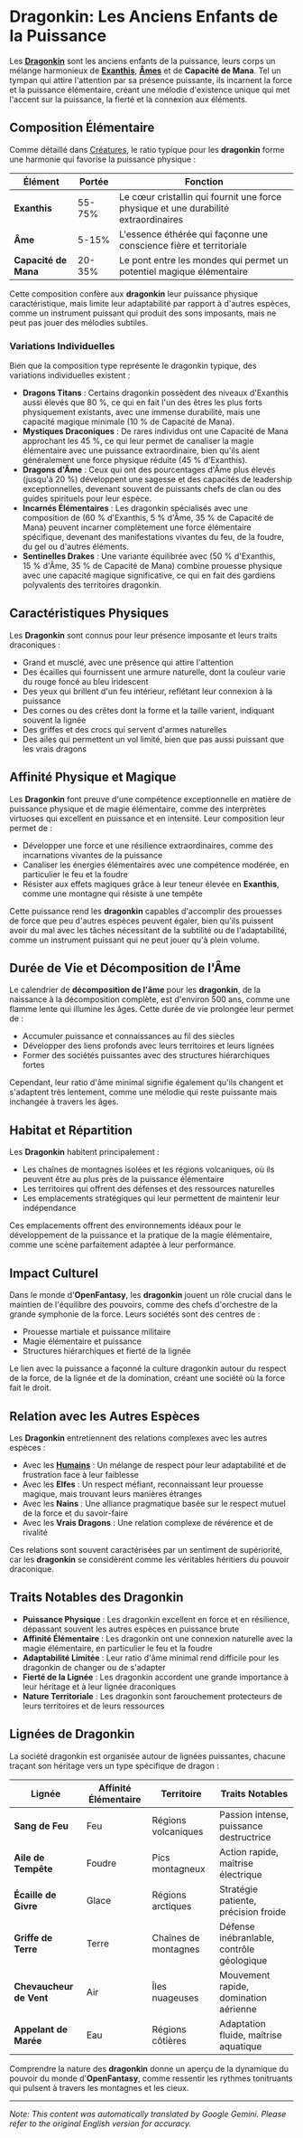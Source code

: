 # **Dragonkin**: Les Anciens Enfants de la Puissance

Les [**Dragonkin**](/codex/Creatures/Dragonkin.md) sont les anciens enfants de la puissance, leurs corps un mélange harmonieux de [**Exanthis**](/codex/Basic/Exanthis.md), [**Âmes**](/codex/Basic/Soul.md) et de **Capacité de Mana**. Tel un tympan qui attire l'attention par sa présence puissante, ils incarnent la force et la puissance élémentaire, créant une mélodie d'existence unique qui met l'accent sur la puissance, la fierté et la connexion aux éléments.

## Composition Élémentaire

Comme détaillé dans [Créatures](/codex/Creatures/Creatures.md), le ratio typique pour les **dragonkin** forme une harmonie qui favorise la puissance physique :

| Élément | Portée | Fonction |
|---------|------------|----------|
| **Exanthis** | 55-75% | Le cœur cristallin qui fournit une force physique et une durabilité extraordinaires |
| **Âme** | 5-15% | L'essence éthérée qui façonne une conscience fière et territoriale |
| **Capacité de Mana** | 20-35% | Le pont entre les mondes qui permet un potentiel magique élémentaire |

Cette composition confère aux **dragonkin** leur puissance physique caractéristique, mais limite leur adaptabilité par rapport à d'autres espèces, comme un instrument puissant qui produit des sons imposants, mais ne peut pas jouer des mélodies subtiles.

### Variations Individuelles

Bien que la composition type représente le dragonkin typique, des variations individuelles existent :

- **Dragons Titans** : Certains dragonkin possèdent des niveaux d'Exanthis aussi élevés que 80 %, ce qui en fait l'un des êtres les plus forts physiquement existants, avec une immense durabilité, mais une capacité magique minimale (10 % de Capacité de Mana).
- **Mystiques Draconiques** : De rares individus ont une Capacité de Mana approchant les 45 %, ce qui leur permet de canaliser la magie élémentaire avec une puissance extraordinaire, bien qu'ils aient généralement une force physique réduite (45 % d'Exanthis).
- **Dragons d'Âme** : Ceux qui ont des pourcentages d'Âme plus élevés (jusqu'à 20 %) développent une sagesse et des capacités de leadership exceptionnelles, devenant souvent de puissants chefs de clan ou des guides spirituels pour leur espèce.
- **Incarnés Élémentaires** : Les dragonkin spécialisés avec une composition de (60 % d'Exanthis, 5 % d'Âme, 35 % de Capacité de Mana) peuvent incarner complètement une force élémentaire spécifique, devenant des manifestations vivantes du feu, de la foudre, du gel ou d'autres éléments.
- **Sentinelles Drakes** : Une variante équilibrée avec (50 % d'Exanthis, 15 % d'Âme, 35 % de Capacité de Mana) combine prouesse physique avec une capacité magique significative, ce qui en fait des gardiens polyvalents des territoires dragonkin.

## Caractéristiques Physiques

Les **Dragonkin** sont connus pour leur présence imposante et leurs traits draconiques :
- Grand et musclé, avec une présence qui attire l'attention
- Des écailles qui fournissent une armure naturelle, dont la couleur varie du rouge foncé au bleu iridescent
- Des yeux qui brillent d'un feu intérieur, reflétant leur connexion à la puissance
- Des cornes ou des crêtes dont la forme et la taille varient, indiquant souvent la lignée
- Des griffes et des crocs qui servent d'armes naturelles
- Des ailes qui permettent un vol limité, bien que pas aussi puissant que les vrais dragons

## Affinité Physique et Magique

Les **Dragonkin** font preuve d'une compétence exceptionnelle en matière de puissance physique et de magie élémentaire, comme des interprètes virtuoses qui excellent en puissance et en intensité. Leur composition leur permet de :
- Développer une force et une résilience extraordinaires, comme des incarnations vivantes de la puissance
- Canaliser les énergies élémentaires avec une compétence modérée, en particulier le feu et la foudre
- Résister aux effets magiques grâce à leur teneur élevée en **Exanthis**, comme une montagne qui résiste à une tempête

Cette puissance rend les **dragonkin** capables d'accomplir des prouesses de force que peu d'autres espèces peuvent égaler, bien qu'ils puissent avoir du mal avec les tâches nécessitant de la subtilité ou de l'adaptabilité, comme un instrument puissant qui ne peut jouer qu'à plein volume.

## Durée de Vie et Décomposition de l'Âme

Le calendrier de **décomposition de l'âme** pour les **dragonkin**, de la naissance à la décomposition complète, est d'environ 500 ans, comme une flamme lente qui illumine les âges. Cette durée de vie prolongée leur permet de :
- Accumuler puissance et connaissances au fil des siècles
- Développer des liens profonds avec leurs territoires et leurs lignées
- Former des sociétés puissantes avec des structures hiérarchiques fortes

Cependant, leur ratio d'âme minimal signifie également qu'ils changent et s'adaptent très lentement, comme une mélodie qui reste puissante mais inchangée à travers les âges.

## Habitat et Répartition

Les **Dragonkin** habitent principalement :
- Les chaînes de montagnes isolées et les régions volcaniques, où ils peuvent être au plus près de la puissance élémentaire
- Les territoires qui offrent des défenses et des ressources naturelles
- Les emplacements stratégiques qui leur permettent de maintenir leur indépendance

Ces emplacements offrent des environnements idéaux pour le développement de la puissance et la pratique de la magie élémentaire, comme une scène parfaitement adaptée à leur performance.

## Impact Culturel

Dans le monde d'**OpenFantasy**, les **dragonkin** jouent un rôle crucial dans le maintien de l'équilibre des pouvoirs, comme des chefs d'orchestre de la grande symphonie de la force. Leurs sociétés sont des centres de :
- Prouesse martiale et puissance militaire
- Magie élémentaire et puissance
- Structures hiérarchiques et fierté de la lignée

Le lien avec la puissance a façonné la culture dragonkin autour du respect de la force, de la lignée et de la domination, créant une société où la force fait le droit.

## Relation avec les Autres Espèces

Les **Dragonkin** entretiennent des relations complexes avec les autres espèces :
- Avec les [**Humains**](/codex/Creatures/Human.md) : Un mélange de respect pour leur adaptabilité et de frustration face à leur faiblesse
- Avec les **Elfes** : Un respect méfiant, reconnaissant leur prouesse magique, mais trouvant leurs manières étranges
- Avec les **Nains** : Une alliance pragmatique basée sur le respect mutuel de la force et du savoir-faire
- Avec les **Vrais Dragons** : Une relation complexe de révérence et de rivalité

Ces relations sont souvent caractérisées par un sentiment de supériorité, car les **dragonkin** se considèrent comme les véritables héritiers du pouvoir draconique.

## Traits Notables des Dragonkin

- **Puissance Physique** : Les dragonkin excellent en force et en résilience, dépassant souvent les autres espèces en puissance brute
- **Affinité Élémentaire** : Les dragonkin ont une connexion naturelle avec la magie élémentaire, en particulier le feu et la foudre
- **Adaptabilité Limitée** : Leur ratio d'âme minimal rend difficile pour les dragonkin de changer ou de s'adapter
- **Fierté de la Lignée** : Les dragonkin accordent une grande importance à leur héritage et à leur lignée draconiques
- **Nature Territoriale** : Les dragonkin sont farouchement protecteurs de leurs territoires et de leurs ressources

## Lignées de Dragonkin

La société dragonkin est organisée autour de lignées puissantes, chacune traçant son héritage vers un type spécifique de dragon :

| Lignée | Affinité Élémentaire | Territoire | Traits Notables |
|---------|---------------|---------|-------------------|
| **Sang de Feu** | Feu | Régions volcaniques | Passion intense, puissance destructrice |
| **Aile de Tempête** | Foudre | Pics montagneux | Action rapide, maîtrise électrique |
| **Écaille de Givre** | Glace | Régions arctiques | Stratégie patiente, précision froide |
| **Griffe de Terre** | Terre | Chaînes de montagnes | Défense inébranlable, contrôle géologique |
| **Chevaucheur de Vent** | Air | Îles nuageuses | Mouvement rapide, domination aérienne |
| **Appelant de Marée** | Eau | Régions côtières | Adaptation fluide, maîtrise aquatique |

Comprendre la nature des **dragonkin** donne un aperçu de la dynamique du pouvoir du monde d'**OpenFantasy**, comme ressentir les rythmes tonitruants qui pulsent à travers les montagnes et les cieux.


---
_Note: This content was automatically translated by Google Gemini. Please refer to the original English version for accuracy._